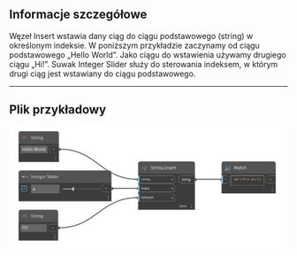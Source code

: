 ## Informacje szczegółowe
Węzeł Insert wstawia dany ciąg do ciągu podstawowego (string) w określonym indeksie. W poniższym przykładzie zaczynamy od ciągu podstawowego „Hello World”. Jako ciągu do wstawienia używamy drugiego ciągu „Hi!”. Suwak Integer Slider służy do sterowania indeksem, w którym drugi ciąg jest wstawiany do ciągu podstawowego.
___
## Plik przykładowy

![Insert](./DSCore.String.Insert_img.jpg)

